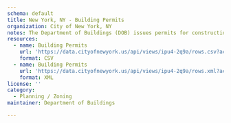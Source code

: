```yaml
---
schema: default
title: New York, NY - Building Permits
organization: City of New York, NY
notes: The Department of Buildings (DOB) issues permits for construction and demolition activities in the City of New York. Dataset created in April, 2013.  Contains latitude and longitude.
resources:
  - name: Building Permits
    url: 'https://data.cityofnewyork.us/api/views/ipu4-2q9a/rows.csv?accessType=DOWNLOAD'
    format: CSV
  - name: Building Permits
    url: 'https://data.cityofnewyork.us/api/views/ipu4-2q9a/rows.xml?accessType=DOWNLOAD'
    format: XML
license: ''
category:
  - Planning / Zoning
maintainer: Department of Buildings

---
```

